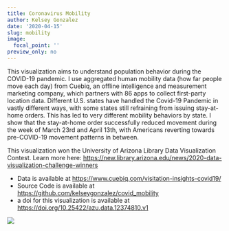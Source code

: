 ```yaml
---
title: Coronavirus Mobility
author: Kelsey Gonzalez
date: '2020-04-15'
slug: mobility
image:
  focal_point: ''
preview_only: no
---
```

  
This visualization aims to understand population behavior during the COVID-19
pandemic. I use aggregated human mobility data (how far people move each day) 
from Cuebiq, an offline intelligence and measurement marketing company, which 
partners with 86 apps to collect first-party location data. Different U.S. 
states have handled the Covid-19 Pandemic in vastly different ways, with some 
states still refraining from issuing stay-at-home orders. This has led to very 
different mobility behaviors by state. I show that the stay-at-home order 
successfully reduced movement during the week of March 23rd and April 13th, 
with Americans reverting towards pre-COVID-19 movement patterns in between.


This visualization won the University of Arizona Library Data Visualization Contest. 
Learn more here: https://new.library.arizona.edu/news/2020-data-visualization-challenge-winners


- Data is available at https://www.cuebiq.com/visitation-insights-covid19/
- Source Code is available at https://github.com/kelseygonzalez/covid_mobility
- a doi for this visualization is available at https://doi.org/10.25422/azu.data.12374810.v1



![](/img/covidmobility.gif)
